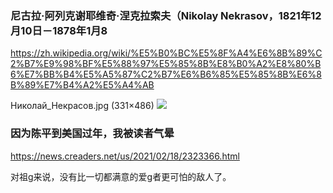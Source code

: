 ### 尼古拉·阿列克谢耶维奇·涅克拉索夫（Nikolay Nekrasov，1821年12月10日－1878年1月8
https://zh.wikipedia.org/wiki/%E5%B0%BC%E5%8F%A4%E6%8B%89%C2%B7%E9%98%BF%E5%88%97%E5%85%8B%E8%B0%A2%E8%80%B6%E7%BB%B4%E5%A5%87%C2%B7%E6%B6%85%E5%85%8B%E6%8B%89%E7%B4%A2%E5%A4%AB

Николай_Некрасов.jpg (331×486)
<img src="https://upload.wikimedia.org/wikipedia/commons/c/c7/%D0%9D%D0%B8%D0%BA%D0%BE%D0%BB%D0%B0%D0%B9_%D0%9D%D0%B5%D0%BA%D1%80%D0%B0%D1%81%D0%BE%D0%B2.jpg">

### 因为陈平到美国过年，我被读者气晕
https://news.creaders.net/us/2021/02/18/2323366.html

对祖g来说，没有比一切都满意的爱g者更可怕的敌人了。
